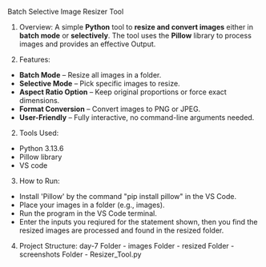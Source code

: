 Batch Selective Image Resizer Tool

1) Overview: A simple **Python** tool to **resize and convert images** either in **batch mode** or **selectively**. The tool uses the **Pillow** library to process images and provides an effective Output.

2) Features:

- **Batch Mode** – Resize all images in a folder.
- **Selective Mode** – Pick specific images to resize.
- **Aspect Ratio Option** – Keep original proportions or force exact dimensions.
- **Format Conversion** – Convert images to PNG or JPEG.
- **User-Friendly** – Fully interactive, no command-line arguments needed.


2) Tools Used:

- Python 3.13.6
- Pillow library
- VS code

  
3) How to Run: 

- Install 'Pillow' by the command "pip install pillow" in the VS Code.
- Place your images in a folder (e.g., images).
- Run the program in the VS Code terminal.
- Enter the inputs you reqiured for the statement shown, then you find the resized images are processed and found in the resized folder.


4) Project Structure: day-7 Folder - images Folder - resized Folder - screenshots Folder - Resizer_Tool.py

